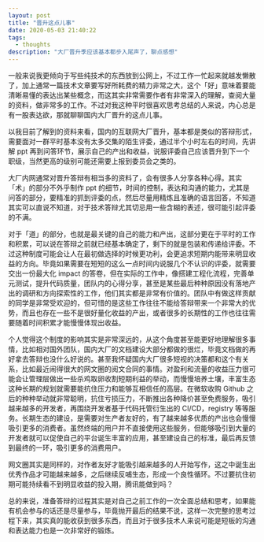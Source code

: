 ```yaml
---
layout: post
title: "晋升这点儿事"
date: 2020-05-03 21:40:22
tags:
  - thoughts
description: "大厂晋升季应该基本都步入尾声了，聊点感想"
---
```


一般来说我更倾向于写些纯技术的东西放到公网上，不过工作一忙起来就越发懒散了，加上通常一篇技术文章要写好所耗费的精力非常之大，这个「好」意味着要能清晰易懂的表达出某些概念，而这其实非常需要作者有非常深入的理解，查阅大量的资料，做非常多的工作。不过对我这种平时很喜欢思考总结的人来说，内心总是有一股表达欲，那就聊聊国内大厂晋升的这点儿事。

以我目前了解到的资料来看，国内的互联网大厂晋升，基本都是类似的答辩形式，需要面对一群平时基本没有太多交集的陌生评委，通过半个小时左右的时间，先讲解 ppt 再到问答环节，展示自己的产出和收益，说服评委自己应该晋升到下一个职级，当然更高的级别可能还需要上报到委员会之类的。

大厂内网通常对晋升答辩有相当多的资料了，会有很多人分享各种心得。其实「术」的部分不外乎制作 ppt 的细节，时间的控制，表达和沟通的能力，尤其是问答的部分，要精准的抓到评委的点，然后尽量用精炼且准确的语言回答，不知道其实可以直说不知道，对于技术答辩尤其切忌用一些含糊的表述，很可能引起评委的不满。

对于「道」的部分，也就是最关键的自己的能力和产出，这部分更在于平时的工作和积累，可以说在答辩之前就已经基本确定了，剩下的就是包装和传递给评委。不过这种制度可能会让人在最初做选择的时候更功利，会更追求短期内能带来明显收益的方向。毕竟如果需要在短短的这么一点时间内说服几个不认识的评委，就需要交出一份最大化 impact 的答卷，但在实际的工作中，像搭建工程化流程，完善单元测试，提升代码质量，团队内的心得分享，甚至是某些最后种种原因没有落地产出的调研和方向探索性的工作，他们其实都是非常有价值的。团队中有做这样贡献的同学是非常受欢迎的，但可惜的是这些工作往往不能给答辩带来一个非常大的优势，而且也存在一些不是很好量化收益的产出，或者很多的长期性的工作也往往需要随着时间积累才能慢慢体现出收益。

个人觉得这个制度的影响其实是非常深远的，从这个角度甚至能更好地理解很多事情，比如相对国外团队，国内大厂的文档建设大部分都做的很烂，毕竟文档做的再好拿去答辩也没什么好说的。甚至我怀疑国内大厂很多短视的决策都和这个有关系，比如最近闹得很大的网文圈的阅文合同的事情。对盈利和流量的收益压力很可能会让管理层做出一些杀鸡取卵收割短期利益的举动，而慢慢培养土壤，丰富生态这种长期的规划就需要能抗住压力和能够互相信任的高层。在微软收购 Github 之后的种种举动就非常聪明，抗住亏损压力，不断推出各种降价甚至免费服务，吸引越来越多的开发者，再围绕开发者基于代码托管衍生出的 CI/CD，registry 等等服务。长期生态的建设，是需要对生产者友好的，有了越来越多优质的产出也会慢慢吸引更多的消费者。虽然终端的用户并不直接使用这些服务，但能够吸引到大量的开发者就可以促使自己的平台诞生丰富的应用，甚至建设自己的标准，最后再反馈到最终的一环，吸引更多的消费用户。

网文圈其实是同样的，对作者友好才能吸引越来越多的人开始写作，这之中诞生出优秀作品才可能越来越多，之后继续反哺生态，形成一个良性循环。不过要抗住初期可能持续看不到明显收益的投入期，腾讯能做到吗？

总的来说，准备答辩的过程其实是对自己之前工作的一次全面总结和思考，如果能有机会参与的话还是尽量参与，毕竟抛开最后的结果不说，这样一次完整的思考过程下来，其实真的能收获到很多东西，而且对于很多技术人来说可能是短板的沟通和表达能力也是一次非常好的锻炼。
